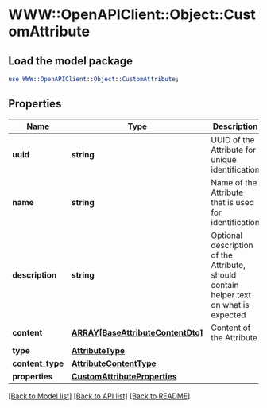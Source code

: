 # WWW::OpenAPIClient::Object::CustomAttribute

## Load the model package
```perl
use WWW::OpenAPIClient::Object::CustomAttribute;
```

## Properties
Name | Type | Description | Notes
------------ | ------------- | ------------- | -------------
**uuid** | **string** | UUID of the Attribute for unique identification | 
**name** | **string** | Name of the Attribute that is used for identification | 
**description** | **string** | Optional description of the Attribute, should contain helper text on what is expected | [optional] 
**content** | [**ARRAY[BaseAttributeContentDto]**](BaseAttributeContentDto.md) | Content of the Attribute | [optional] 
**type** | [**AttributeType**](AttributeType.md) |  | 
**content_type** | [**AttributeContentType**](AttributeContentType.md) |  | 
**properties** | [**CustomAttributeProperties**](CustomAttributeProperties.md) |  | 

[[Back to Model list]](../README.md#documentation-for-models) [[Back to API list]](../README.md#documentation-for-api-endpoints) [[Back to README]](../README.md)


